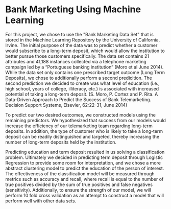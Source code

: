 # Bank Marketing Using Machine Learning

For this project, we chose to use the "Bank Marketing Data Set" that is stored in the Machine Learning Repository by the University of California, Irvine. The initial purpose of the data was to predict whether a customer would subscribe to a long-term deposit, which would allow the institution to better pursue those customers specifically. The data set contains 21 attributes and 41,188 instances collected via a telephone marketing campaign led by a “Portuguese banking institution” (Moro et al June 2014). While the data set only contains one prescribed target outcome (Long Term Deposits), we chose to additionally perform a second predicition. The second prediction we decided to create was what level of education (i.e., high school, years of college, illiteracy, etc.) is associated with increased potential of taking a long-term deposit. (S. Moro, P. Cortez and P. Rita. A Data-Driven Approach to Predict the Success of Bank Telemarketing. Decision Support Systems, Elsevier, 62:22-31, June 2014)

To predict our two desired outcomes, we constructed models using the remaining predictors. We hypothesized that success from our models would increase the efficiency of our telemarketing team regarding long-term deposits. In addition, the type of customer who is likely to take a long-term deposit can be readily distinguished and targeted, thereby increasing the number of long-term deposits held by the institution.

Predicting education and term deposit resulted in us solving a classification problem. Ultimately we decided in predicting term deposit through Logistic Regression to provide some room for interpretation, and we chose a more abstract clustering model to predict the education of the person of interest. The effectiveness of the classification model will be measured through metrics such as accuracy and recall, where recall is equal to the number of true positives divided by the sum of true positives and false negatives (sensitivity). Additionally, to ensure the strength of our model, we will perform 10 fold cross validation as an attempt to construct a model that will perform well with other data sets.
